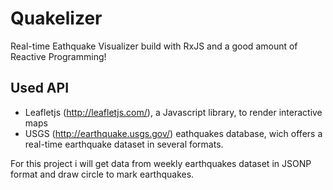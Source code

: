 # Quakelizer
Real-time Eathquake Visualizer build with RxJS and a good amount of Reactive Programming!


## Used API
* Leafletjs (http://leafletjs.com/), a Javascript library, to render interactive maps
* USGS (http://earthquake.usgs.gov/) eathquakes database, wich offers a real-time earthquake dataset in several formats. 

For this project i will get data from weekly earthquakes dataset in JSONP format and draw circle to mark earthquakes.
